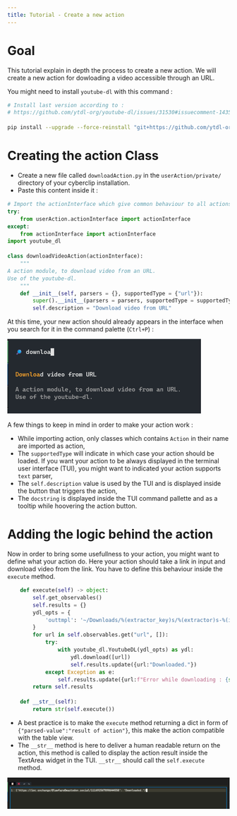 ```yaml
---
title: Tutorial - Create a new action
---
```


# Goal

This tutorial explain in depth the process to create a new action. We will create a new action for dowloading a video accessible through an URL.

You might need to install `youtube-dl` with this command :

```bash
# Install last version according to :
# https://github.com/ytdl-org/youtube-dl/issues/31530#issuecomment-1435477247

pip install --upgrade --force-reinstall "git+https://github.com/ytdl-org/youtube-dl.git"
```

# Creating the action Class

- Create a new file called `downloadAction.py` in the `userAction/private/` directory of your cyberclip installation.
- Paste this content inside it :

```python
# Import the actionInterface which give common behaviour to all actions
try:
    from userAction.actionInterface import actionInterface
except:
    from actionInterface import actionInterface
import youtube_dl

class downloadVideoAction(actionInterface):
    """
A action module, to download video from an URL.
Use of the youtube-dl.
    """
    def __init__(self, parsers = {}, supportedType = {"url"}):
        super().__init__(parsers = parsers, supportedType = supportedType)
        self.description = "Download video from URL"
```

At this time, your new action should already appears in the interface when you search for it in the command palette (`Ctrl+P`) : 

![Action displayed in the command palette](static/action_in_palette.png)

A few things to keep in mind in order to make your action work :

- While importing action, only classes which contains `Action` in their name are imported as action,
- The `supportedType` will indicate in which case your action should be loaded. If you want your action to be always displayed in the terminal user interface (TUI), you might want to indicated your action supports `text` parser,
- The `self.description` value is used by the TUI and is displayed inside the button that triggers the action,
- The `docstring` is displayed inside the TUI command pallette and as a tooltip while hoovering the action button.

# Adding the logic behind the action

Now in order to bring some usefullness to your action, you might want to define what your action do. Here your action should take a link in input and download video from the link. You have to define this behaviour inside the `execute` method.

```python
    def execute(self) -> object:
        self.get_observables()
        self.results = {}
        ydl_opts = {
            'outtmpl': '~/Downloads/%(extractor_key)s/%(extractor)s-%(id)s-%(title)s.%(ext)s',
        }
        for url in self.observables.get("url", []):
            try:
                with youtube_dl.YoutubeDL(ydl_opts) as ydl:
                    ydl.download([url])
                    self.results.update({url:"Downloaded."})
            except Exception as e:
                self.results.update({url:f"Error while downloading : {str(e)}"})
        return self.results
    
    def __str__(self):
        return str(self.execute())
```

- A best practice is to make the `execute` method returning a dict in form of `{"parsed-value":"result of action"}`, this make the action compatible with the table view. 
- The `__str__` method is here to deliver a human readable return on the action, this method is called to display the action result inside the TextArea widget in the TUI. `__str__` should call the `self.execute` method.

![Displayed result in the textarea](static/action_result.png)